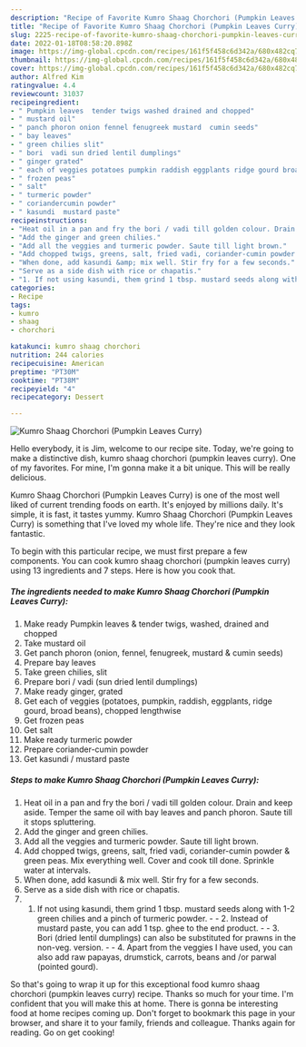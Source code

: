 ```yaml
---
description: "Recipe of Favorite Kumro Shaag Chorchori (Pumpkin Leaves Curry)"
title: "Recipe of Favorite Kumro Shaag Chorchori (Pumpkin Leaves Curry)"
slug: 2225-recipe-of-favorite-kumro-shaag-chorchori-pumpkin-leaves-curry
date: 2022-01-18T08:58:20.898Z
image: https://img-global.cpcdn.com/recipes/161f5f458c6d342a/680x482cq70/kumro-shaag-chorchori-pumpkin-leaves-curry-recipe-main-photo.jpg
thumbnail: https://img-global.cpcdn.com/recipes/161f5f458c6d342a/680x482cq70/kumro-shaag-chorchori-pumpkin-leaves-curry-recipe-main-photo.jpg
cover: https://img-global.cpcdn.com/recipes/161f5f458c6d342a/680x482cq70/kumro-shaag-chorchori-pumpkin-leaves-curry-recipe-main-photo.jpg
author: Alfred Kim
ratingvalue: 4.4
reviewcount: 31037
recipeingredient:
- " Pumpkin leaves  tender twigs washed drained and chopped"
- " mustard oil"
- " panch phoron onion fennel fenugreek mustard  cumin seeds"
- " bay leaves"
- " green chilies slit"
- " bori  vadi sun dried lentil dumplings"
- " ginger grated"
- " each of veggies potatoes pumpkin raddish eggplants ridge gourd broad beans chopped lengthwise"
- " frozen peas"
- " salt"
- " turmeric powder"
- " coriandercumin powder"
- " kasundi  mustard paste"
recipeinstructions:
- "Heat oil in a pan and fry the bori / vadi till golden colour. Drain and keep aside. Temper the same oil with bay leaves and panch phoron. Saute till it stops spluttering."
- "Add the ginger and green chilies."
- "Add all the veggies and turmeric powder. Saute till light brown."
- "Add chopped twigs, greens, salt, fried vadi, coriander-cumin powder &amp; green peas. Mix everything well. Cover and cook till done. Sprinkle water at intervals."
- "When done, add kasundi &amp; mix well. Stir fry for a few seconds."
- "Serve as a side dish with rice or chapatis."
- "1. If not using kasundi, them grind 1 tbsp. mustard seeds along with 1-2 green chilies and a pinch of turmeric powder.  2. Instead of mustard paste, you can add 1 tsp. ghee to the end product.   3. Bori (dried lentil dumplings) can also be substituted for prawns in the non-veg. version.  4. Apart from the veggies I have used, you can also add raw papayas, drumstick, carrots, beans and /or parwal (pointed gourd)."
categories:
- Recipe
tags:
- kumro
- shaag
- chorchori

katakunci: kumro shaag chorchori 
nutrition: 244 calories
recipecuisine: American
preptime: "PT30M"
cooktime: "PT38M"
recipeyield: "4"
recipecategory: Dessert

---
```



![Kumro Shaag Chorchori (Pumpkin Leaves Curry)](https://img-global.cpcdn.com/recipes/161f5f458c6d342a/680x482cq70/kumro-shaag-chorchori-pumpkin-leaves-curry-recipe-main-photo.jpg)

Hello everybody, it is Jim, welcome to our recipe site. Today, we're going to make a distinctive dish, kumro shaag chorchori (pumpkin leaves curry). One of my favorites. For mine, I'm gonna make it a bit unique. This will be really delicious.



Kumro Shaag Chorchori (Pumpkin Leaves Curry) is one of the most well liked of current trending foods on earth. It's enjoyed by millions daily. It's simple, it is fast, it tastes yummy. Kumro Shaag Chorchori (Pumpkin Leaves Curry) is something that I've loved my whole life. They're nice and they look fantastic.


To begin with this particular recipe, we must first prepare a few components. You can cook kumro shaag chorchori (pumpkin leaves curry) using 13 ingredients and 7 steps. Here is how you cook that.

<!--inarticleads1-->

##### The ingredients needed to make Kumro Shaag Chorchori (Pumpkin Leaves Curry):

1. Make ready  Pumpkin leaves &amp; tender twigs, washed, drained and chopped
1. Take  mustard oil
1. Get  panch phoron (onion, fennel, fenugreek, mustard &amp; cumin seeds)
1. Prepare  bay leaves
1. Take  green chilies, slit
1. Prepare  bori / vadi (sun dried lentil dumplings)
1. Make ready  ginger, grated
1. Get  each of veggies (potatoes, pumpkin, raddish, eggplants, ridge gourd, broad beans), chopped lengthwise
1. Get  frozen peas
1. Get  salt
1. Make ready  turmeric powder
1. Prepare  coriander-cumin powder
1. Get  kasundi / mustard paste




<!--inarticleads2-->

##### Steps to make Kumro Shaag Chorchori (Pumpkin Leaves Curry):

1. Heat oil in a pan and fry the bori / vadi till golden colour. Drain and keep aside. Temper the same oil with bay leaves and panch phoron. Saute till it stops spluttering.
1. Add the ginger and green chilies.
1. Add all the veggies and turmeric powder. Saute till light brown.
1. Add chopped twigs, greens, salt, fried vadi, coriander-cumin powder &amp; green peas. Mix everything well. Cover and cook till done. Sprinkle water at intervals.
1. When done, add kasundi &amp; mix well. Stir fry for a few seconds.
1. Serve as a side dish with rice or chapatis.
1. 1. If not using kasundi, them grind 1 tbsp. mustard seeds along with 1-2 green chilies and a pinch of turmeric powder. -  - 2. Instead of mustard paste, you can add 1 tsp. ghee to the end product.  -  - 3. Bori (dried lentil dumplings) can also be substituted for prawns in the non-veg. version. -  - 4. Apart from the veggies I have used, you can also add raw papayas, drumstick, carrots, beans and /or parwal (pointed gourd).




So that's going to wrap it up for this exceptional food kumro shaag chorchori (pumpkin leaves curry) recipe. Thanks so much for your time. I'm confident that you will make this at home. There is gonna be interesting food at home recipes coming up. Don't forget to bookmark this page in your browser, and share it to your family, friends and colleague. Thanks again for reading. Go on get cooking!
